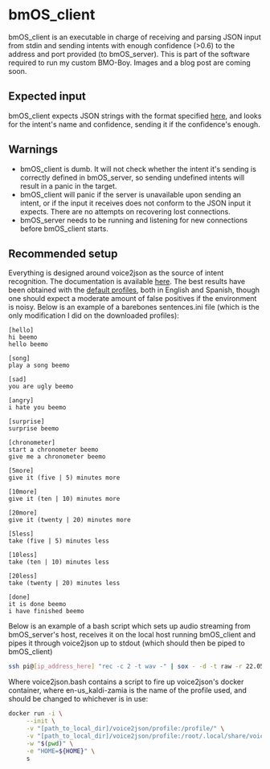 # bmOS_client

 bmOS_client is an executable in charge of receiving and parsing JSON input from stdin and sending intents with enough confidence (>0.6) to the address and port provided (to bmOS_server). This is part of the software required to run my custom BMO-Boy. Images and a blog post are coming soon.

 ## Expected input
 bmOS_client expects JSON strings with the format specified [here](http://voice2json.org/formats.html), and looks for the intent's name and confidence, sending it if the confidence's enough.

 ## Warnings
 - bmOS_client is dumb. It will not check whether the intent it's sending is correctly defined in bmOS_server, so sending undefined intents will result in a panic in the target. 
 - bmOS_client will panic if the server is unavailable upon sending an intent, or if the input it receives does not conform to the JSON input it expects. There are no attempts on recovering lost connections.
 - bmOS_server needs to be running and listening for new connections before bmOS_client starts.

 ## Recommended setup
 Everything is designed around voice2json as the source of intent recognition. The documentation is available [here](http://voice2json.org/#getting-started). The best results have been obtained with the [default profiles](http://voice2json.org/#supported-languages), both in English and Spanish, though one should expect a moderate amount of false positives if the environment is noisy.
 Below is an example of a barebones sentences.ini file (which is the only modification I did on the downloaded profiles):
 ```
 [hello]
 hi beemo
 hello beemo

 [song]
 play a song beemo

 [sad]
 you are ugly beemo

 [angry]
 i hate you beemo

 [surprise]
 surprise beemo

 [chronometer]
 start a chronometer beemo
 give me a chronometer beemo

 [5more]
 give it (five | 5) minutes more

 [10more]
 give it (ten | 10) minutes more

 [20more]
 give it (twenty | 20) minutes more

 [5less]
 take (five | 5) minutes less

 [10less]
 take (ten | 10) minutes less

 [20less]
 take (twenty | 20) minutes less

 [done]
 it is done beemo
 i have finished beemo
```
 
 Below is an example of a bash script which sets up audio streaming from bmOS_server's host, receives it on the local host running bmOS_client and pipes it through voice2json up to stdout (which should then be piped to bmOS_client)
 ```bash 
 ssh pi@[ip_address_here] "rec -c 2 -t wav -" | sox - -d -t raw -r 22.05k -b 8 - gain -5 | sudo ./voice2json.bash --profile /profile/ transcribe-stream --audio-source - | sudo ./voice2json.bash --profile /profile/ recognize-intent
 ```

 Where voice2json.bash contains a script to fire up voice2json's docker container, where en-us_kaldi-zamia is the name of the profile used, and should be changed to whichever is in use:
 ```bash
 docker run -i \
      --init \
      -v "[path_to_local_dir]/voice2json/profile:/profile/" \
      -v "[path_to_local_dir]/voice2json/profile:/root/.local/share/voice2json/en-us_kaldi-zamia/" \
      -w "$(pwd)" \
      -e "HOME=${HOME}" \
      s
